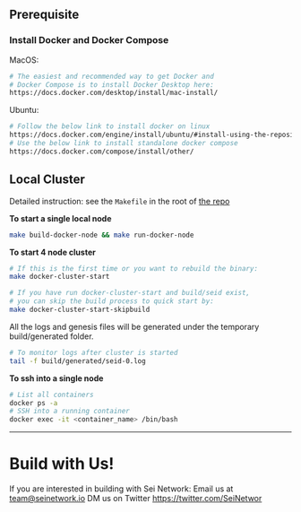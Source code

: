 ## Prerequisite

### Install Docker and Docker Compose
MacOS:
```sh
# The easiest and recommended way to get Docker and
# Docker Compose is to install Docker Desktop here:
https://docs.docker.com/desktop/install/mac-install/
```

Ubuntu:
```sh
# Follow the below link to install docker on linux
https://docs.docker.com/engine/install/ubuntu/#install-using-the-repository
# Use the below link to install standalone docker compose
https://docs.docker.com/compose/install/other/
```

## Local Cluster

Detailed instruction: see the `Makefile` in the root of [the repo](https://github.com/sei-protocol/sei-chain/blob/master/Makefile) 

**To start a single local node**

```sh
make build-docker-node && make run-docker-node
```

**To start 4 node cluster**

```sh
# If this is the first time or you want to rebuild the binary:
make docker-cluster-start

# If you have run docker-cluster-start and build/seid exist, 
# you can skip the build process to quick start by:
make docker-cluster-start-skipbuild
```
All the logs and genesis files will be generated under the temporary build/generated folder. 

```sh
# To monitor logs after cluster is started
tail -f build/generated/seid-0.log
```

**To ssh into a single node**
```sh
# List all containers
docker ps -a
# SSH into a running container
docker exec -it <container_name> /bin/bash
```

****



# Build with Us!
If you are interested in building with Sei Network:
Email us at team@seinetwork.io
DM us on Twitter https://twitter.com/SeiNetwor